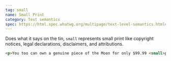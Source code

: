 ```yaml
---
tag: small
name: Small Print
category: Text semantics
spec: https://html.spec.whatwg.org/multipage/text-level-semantics.html#the-small-element
---
```


Does what it says on the tin, `small` represents small print like copyright notices, legal declarations, disclaimers, and attributions.

<!-- prettier-ignore-start -->
```html
<p>You too can own a genuine piece of the Moon for only $99.99 <small>plus $26 billion postage and packaging, sales tax not included</small></p>
```
<!-- prettier-ignore-end -->
